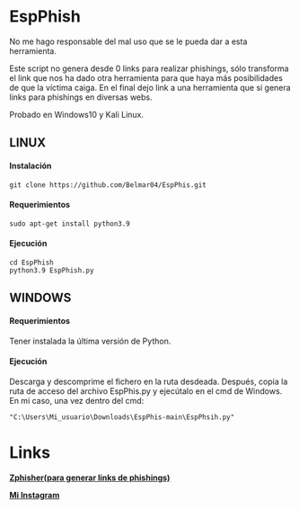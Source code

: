 # EspPhish
No me hago responsable del mal uso que se le pueda dar a esta herramienta.

Este script no genera desde 0 links para realizar phishings, sólo transforma el link que nos ha dado otra herramienta para que haya más posibilidades de que la víctima caiga.
En el final dejo link a una herramienta que sí genera links para phishings en diversas webs.

Probado en Windows10 y Kali Linux.

## LINUX
  
#### Instalación
```
git clone https://github.com/Belmar04/EspPhis.git
```
#### Requerimientos
```
sudo apt-get install python3.9
```
#### Ejecución
```
cd EspPhish
python3.9 EspPhish.py
```

## WINDOWS
#### Requerimientos
Tener instalada la última versión de Python.

#### Ejecución
Descarga y descomprime el fichero en la ruta desdeada. Después, copia la ruta de acceso del archivo EspPhis.py y ejecútalo en el cmd de Windows.
En mi caso, una vez dentro del cmd:
```
"C:\Users\Mi_usuario\Downloads\EspPhis-main\EspPhsih.py"
```

# Links
[**Zphisher(para generar links de phishings)**](https://github.com/htr-tech/zphisher.git)

[**Mi Instagram**](https://www.instagram.com/belmar_04/)
